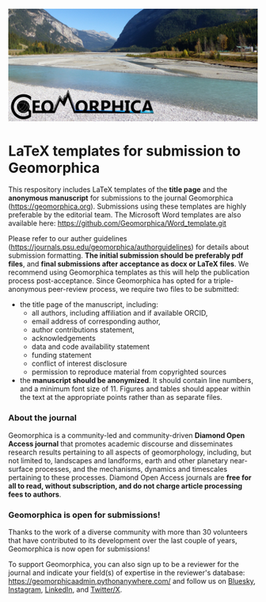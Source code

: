 ![alt text](homepageImage_en_US.png)

# LaTeX templates for submission to Geomorphica
This respository includes LaTeX templates of the **title page** and the **anonymous manuscript** for submissions to the journal Geomorphica (https://geomorphica.org). Submissions using these templates are highly preferable by the editorial team. The Microsoft Word templates are also available here: https://github.com/Geomorphica/Word_template.git

Please refer to our auther guidelines (https://journals.psu.edu/geomorphica/authorguidelines) for details about submission formatting. **The initial submission should be preferably pdf files**, and **final submissions after acceptance as docx or LaTeX files**. We recommend using Geomorphica templates as this will help the publication process post-acceptance. Since Geomorphica has opted for a triple-anonymous peer-review process, we require two files to be submitted:
* the title page of the manuscript, including:
  * all authors, including affiliation and if available ORCID,
  * email address of corresponding author,
  * author contributions statement,
  * acknowledgements
  * data and code availability statement
  * funding statement
  * conflict of interest disclosure
  * permission to reproduce material from copyrighted sources
* the **manuscript should be anonymized**. It should contain line numbers, and a minimum font size of 11. Figures and tables should appear within the text at the appropriate points rather than as separate files.

### About the journal
Geomorphica is a community-led and community-driven **Diamond Open Access journal** that promotes academic discourse and disseminates research results pertaining to all aspects of geomorphology, including, but not limited to, landscapes and landforms, earth and other planetary near-surface processes, and the mechanisms, dynamics and timescales pertaining to these processes. Diamond Open Access journals are **free for all to read, without subscription, and do not charge article processing fees to authors**.

### Geomorphica is open for submissions!

Thanks to the work of a diverse community with more than 30 volunteers that have contributed to its development over the last couple of years, Geomorphica is now open for submissions!

To support Geomorphica, you can also sign up to be a reviewer for the journal and indicate your field(s) of expertise in the reviewer's database: https://geomorphicaadmin.pythonanywhere.com/ and follow us on [Bluesky](https://bsky.app/profile/geomorphica.bsky.social), [Instagram](https://bsky.app/profile/geomorphica.bsky.social), [LinkedIn](https://www.linkedin.com/company/geomorphica/), and [Twitter/X](https://twitter.com/Geomorphica).

